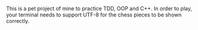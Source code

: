 This is a pet project of mine to practice TDD, OOP and C++.
In order to play, your terminal needs to support UTF-8 for the chess pieces to be shown correctly.